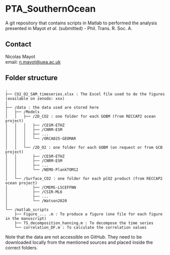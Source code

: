 # PTA_SouthernOcean

A git repository that contains scripts in Matlab to performed the analysis presented in Mayot *et al.* (submitted) - Phil. Trans. R. Soc. A.

## Contact
Nicolas Mayot  
email: n.mayot@uea.ac.uk  

## Folder structure

```text
.
├── CO2_O2_SAM_timeseries.xlsx : The Excel file used to do the figures (available on zenodo: xxx)
│  
├── /data : the data used are stored here
│   ├── /Models
│   │   ├── /2D_CO2 : one folder for each GOBM (from RECCAP2 ocean project)
│   │   │   ├── /CESM-ETHZ
│   │   │   ├── /CNRM-ESM
│   │   │   ├── ...
│   │   │   └── /ORCA025-GEOMAR
│   │   │  
│   │   └── /2D_O2 : one folder for each GOBM (on request or from GCB project)
│   │       ├── /CESM-ETHZ
│   │       ├── /CNRM-ESM
│   │       ├── ...
│   │       └── /NEMO-PlankTOM12
│   │   
│   └── /Surface_CO2 : one folder for each pCO2 product (from RECCAP2 ocean project)
│           ├── /CMEMS-LSCEFFNN
│           ├── /CSIR-ML6
│           ├── ...
│           └── /Watson2020
│   
└── /matlab_scripts
    ├── Figure_... .m : To produce a figure (one file for each figure in the manuscript)
    ├── TS_decomposition_hanning.m : To decompose the time series
    └── correlation_DF.m : To calculate the correlation values
```

Note that the data are not accessible on GitHub. They need to be downloaded locally from the mentioned sources and placed inside the correct folders. 
